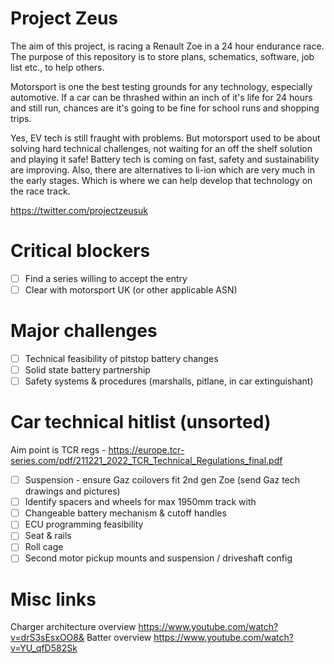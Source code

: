 # Project Zeus

The aim of this project, is racing a Renault Zoe in a 24 hour endurance race. The purpose of this repository is to store plans, schematics, software, job list etc., to help others. 

Motorsport is one the best testing grounds for any technology, especially automotive. If a car can be thrashed within an inch of it's life for 24 hours and still run, chances are it's going to be fine for school runs and shopping trips.

Yes, EV tech is still fraught with problems. But motorsport used to be about solving hard technical challenges, not waiting for an off the shelf solution and playing it safe! Battery tech is coming on fast, safety and sustainability are improving. Also, there are alternatives to li-ion which are very much in the early stages. Which is where we can help develop that technology on the race track.

https://twitter.com/projectzeusuk

# Critical blockers
- [ ] Find a series willing to accept the entry
- [ ] Clear with motorsport UK (or other applicable ASN)

# Major challenges
- [ ] Technical feasibility of pitstop battery changes
- [ ] Solid state battery partnership
- [ ] Safety systems & procedures (marshalls, pitlane, in car extinguishant)

# Car technical hitlist (unsorted)

Aim point is TCR regs - https://europe.tcr-series.com/pdf/211221_2022_TCR_Technical_Regulations_final.pdf
- [ ] Suspension - ensure Gaz coilovers fit 2nd gen Zoe (send Gaz tech drawings and pictures)
- [ ] Identify spacers and wheels for max 1950mm track with
- [ ] Changeable battery mechanism & cutoff handles
- [ ] ECU programming feasibility
- [ ] Seat & rails
- [ ] Roll cage
- [ ] Second motor pickup mounts and suspension / driveshaft config

# Misc links
Charger architecture overview https://www.youtube.com/watch?v=drS3sEsxOO8&
Batter overview https://www.youtube.com/watch?v=YU_qfD582Sk
